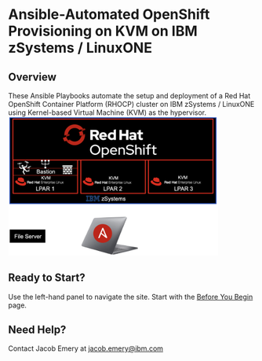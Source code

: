 # Ansible-Automated OpenShift Provisioning on KVM on IBM zSystems / LinuxONE
## Overview
These Ansible Playbooks automate the setup and deployment of a Red Hat OpenShift Container Platform (RHOCP) cluster on IBM zSystems / LinuxONE using Kernel-based Virtual Machine (KVM) as the hypervisor.  
<img src="images/overview.png" width="85%"/>
## Ready to Start?
Use the left-hand panel to navigate the site. Start with the [Before You Begin](before-you-begin.md) page.
## Need Help?
Contact Jacob Emery at jacob.emery@ibm.com
